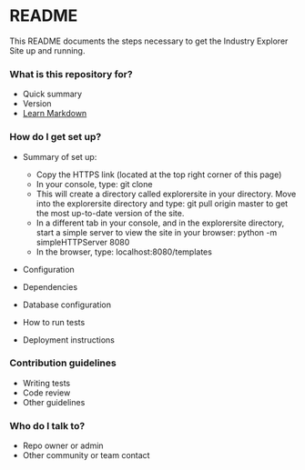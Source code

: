 # README #

This README documents the steps necessary to get the Industry Explorer Site  up and running.

### What is this repository for? ###

* Quick summary
* Version
* [Learn Markdown](https://bitbucket.org/tutorials/markdowndemo)

### How do I get set up? ###

* Summary of set up:
    * Copy the HTTPS link (located at the top right corner of this page)
    * In your console, type: git clone <httpslink>
    * This will create a directory called explorersite in your directory. Move into the explorersite directory and type: git pull origin master to get the most up-to-date version of the site.
    * In a different tab in your console, and in the explorersite directory, start a simple server to view the site in your browser: python -m simpleHTTPServer 8080
    * In the browser, type: localhost:8080/templates

* Configuration
* Dependencies
* Database configuration
* How to run tests
* Deployment instructions

### Contribution guidelines ###

* Writing tests
* Code review
* Other guidelines

### Who do I talk to? ###

* Repo owner or admin
* Other community or team contact